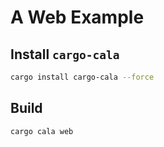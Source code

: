 # A Web Example

## Install `cargo-cala`
```bash
cargo install cargo-cala --force
```

## Build
```bash
cargo cala web
```
